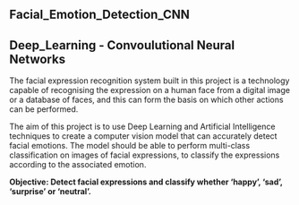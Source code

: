 ## Facial_Emotion_Detection_CNN
## Deep_Learning - Convoulutional Neural Networks

The facial expression recognition system built in this project is a technology capable of
recognising the expression on a human face from a digital image or a database of faces,
and this can form the basis on which other actions can be performed.

The aim of this project is to use Deep Learning and Artificial Intelligence techniques to
create a computer vision model that can accurately detect facial emotions. The model
should be able to perform multi-class classification on images of facial expressions, to
classify the expressions according to the associated emotion. 

**Objective: Detect facial expressions and classify whether ‘happy’, ‘sad’, ‘surprise’ or ‘neutral’.**
